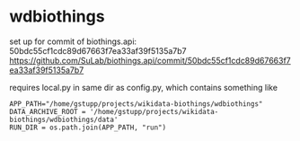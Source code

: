 # wdbiothings

set up for commit of biothings.api: 50bdc55cf1cdc89d67663f7ea33af39f5135a7b7
https://github.com/SuLab/biothings.api/commit/50bdc55cf1cdc89d67663f7ea33af39f5135a7b7

requires local.py in same dir as config.py, which contains something like
```
APP_PATH="/home/gstupp/projects/wikidata-biothings/wdbiothings"
DATA_ARCHIVE_ROOT = '/home/gstupp/projects/wikidata-biothings/wdbiothings/data'
RUN_DIR = os.path.join(APP_PATH, "run")
```

